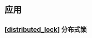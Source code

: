 # 应用

## [[distributed_lock]] 分布式锁

[//begin]: # "Autogenerated link references for markdown compatibility"
[distributed_lock]: usage/distributed_lock "分布式锁"
[//end]: # "Autogenerated link references"